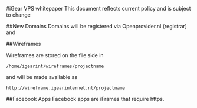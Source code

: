 #iGear VPS whitepaper
This document reflects current policy and is subject to change

##New Domains
Domains will be registered via Openprovider.nl (registrar) and 


##Wireframes

Wireframes are stored on the file side in

	/home/igearint/wireframes/projectname

and will be made available as 

	http://wireframe.igearinternet.nl/projectname

##Facebook Apps
Facebook apps are iFrames that require https.


